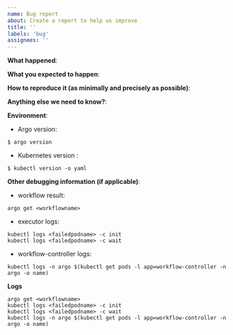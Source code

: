 ```yaml
---
name: Bug report
about: Create a report to help us improve
title: ''
labels: 'bug'
assignees: ''
---
```

**What happened**:

**What you expected to happen**:

**How to reproduce it (as minimally and precisely as possible)**:

**Anything else we need to know?**:

**Environment**:
- Argo version:
```
$ argo version
```
- Kubernetes version :
```
$ kubectl version -o yaml
```

**Other debugging information (if applicable)**:
- workflow result:
```
argo get <workflowname>
```
- executor logs:
```
kubectl logs <failedpodname> -c init
kubectl logs <failedpodname> -c wait
```
- workflow-controller logs:
```
kubectl logs -n argo $(kubectl get pods -l app=workflow-controller -n argo -o name)
```

**Logs**

```
argo get <workflowname>
kubectl logs <failedpodname> -c init
kubectl logs <failedpodname> -c wait
kubectl logs -n argo $(kubectl get pods -l app=workflow-controller -n argo -o name)
```
